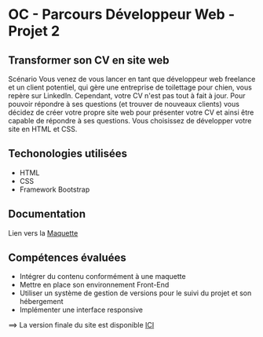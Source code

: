 # OC - Parcours Développeur Web - Projet 2

## Transformer son CV en site web

Scénario
Vous venez de vous lancer en tant que développeur web freelance et un client potentiel, qui gère une entreprise de toilettage pour chien, vous repère sur LinkedIn. Cependant, votre CV n'est pas tout à fait à jour. Pour pouvoir répondre à ses questions (et trouver de nouveaux clients) vous décidez de créer votre propre site web pour présenter votre CV et ainsi être capable de répondre à ses questions. Vous choisissez de développer votre site en HTML et CSS.

## Techonologies utilisées

* HTML
* CSS
* Framework Bootstrap

## Documentation 

Lien vers la [Maquette](https://github.com/MrGyo/p2/blob/master/maquette/maquette_p2.png)

## Compétences évaluées

* Intégrer du contenu conformément à une maquette
* Mettre en place son environnement Front-End
* Utiliser un système de gestion de versions pour le suivi du projet et son hébergement
* Implémenter une interface responsive

==> La version finale du site est disponible [ICI](mrgyo.github.io/p2/)

